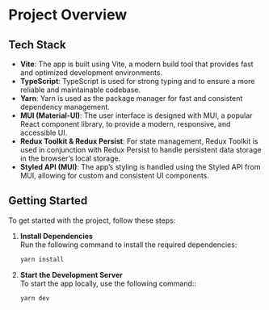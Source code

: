 # Project Overview

## Tech Stack

- **Vite**: The app is built using Vite, a modern build tool that provides fast and optimized development environments.
- **TypeScript**: TypeScript is used for strong typing and to ensure a more reliable and maintainable codebase.
- **Yarn**: Yarn is used as the package manager for fast and consistent dependency management.
- **MUI (Material-UI)**: The user interface is designed with MUI, a popular React component library, to provide a modern, responsive, and accessible UI.
- **Redux Toolkit & Redux Persist**: For state management, Redux Toolkit is used in conjunction with Redux Persist to handle persistent data storage in the browser’s local storage.
- **Styled API (MUI)**: The app’s styling is handled using the Styled API from MUI, allowing for custom and consistent UI components.

## Getting Started

To get started with the project, follow these steps:

1. **Install Dependencies**  
   Run the following command to install the required dependencies:
   ```bash
   yarn install
2. **Start the Development Server**  
   To start the app locally, use the following command::
   ```bash
   yarn dev